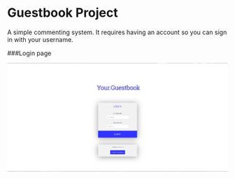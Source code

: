 # Guestbook Project

A simple commenting system. It requires having an account so you can sign in with your username.

###Login page

![alt tag](https://github.com/gpasxalis/Guestbook-Project/blob/master/Screenshots/Login%20page.jpg)
